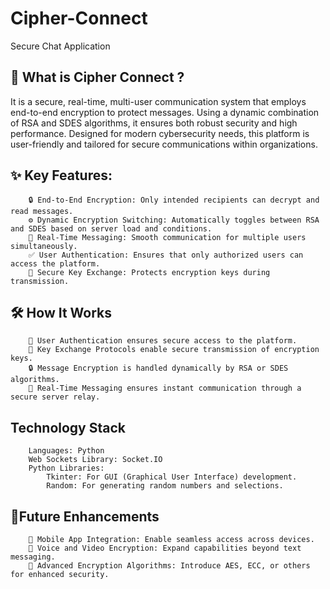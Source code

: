 # Cipher-Connect
Secure Chat Application


## 🔐 What is Cipher Connect ?

It is a secure, real-time, multi-user communication system that employs end-to-end encryption to protect messages. Using a dynamic combination of RSA and SDES algorithms, it ensures both robust security and high performance. Designed for modern cybersecurity needs, this platform is user-friendly and tailored for secure communications within organizations.

 ## ✨ Key Features: 
        🔒 End-to-End Encryption: Only intended recipients can decrypt and read messages.    
        ⚙️ Dynamic Encryption Switching: Automatically toggles between RSA and SDES based on server load and conditions.
        💬 Real-Time Messaging: Smooth communication for multiple users simultaneously.
        ✅ User Authentication: Ensures that only authorized users can access the platform.
        🔑 Secure Key Exchange: Protects encryption keys during transmission.

 ## 🛠️ How It Works
        🔐 User Authentication ensures secure access to the platform.
        🔑 Key Exchange Protocols enable secure transmission of encryption keys.
        🔒 Message Encryption is handled dynamically by RSA or SDES algorithms.
        📡 Real-Time Messaging ensures instant communication through a secure server relay.

## Technology Stack
        Languages: Python
        Web Sockets Library: Socket.IO
        Python Libraries:
            Tkinter: For GUI (Graphical User Interface) development.
            Random: For generating random numbers and selections.
    
## 📌Future Enhancements
        📱 Mobile App Integration: Enable seamless access across devices.
        🎥 Voice and Video Encryption: Expand capabilities beyond text messaging.
        🔐 Advanced Encryption Algorithms: Introduce AES, ECC, or others for enhanced security.

